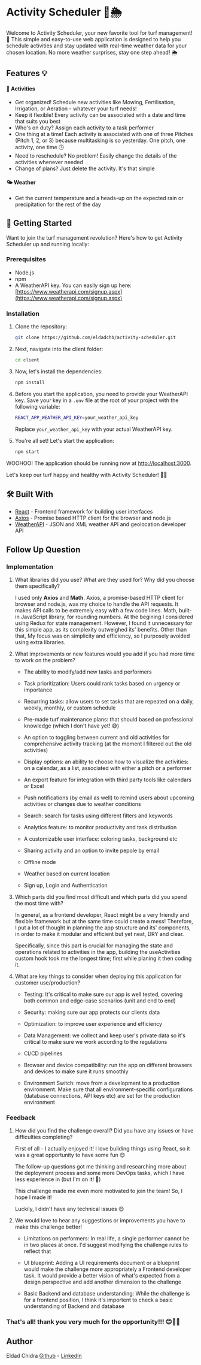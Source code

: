 # Activity Scheduler 🌱🌦️

Welcome to Activity Scheduler, your new favorite tool for turf management! 🙌 This simple and easy-to-use web application is designed to help you schedule activities and stay updated with real-time weather data for your chosen location. No more weather surprises, stay one step ahead! 🌦️

## Features 💡

#### 📝 **Activities**

- Get organized! Schedule new activities like Mowing, Fertilisation, Irrigation, or Aeration - whatever your turf needs!
- Keep it flexible! Every activity can be associated with a date and time that suits you best
- Who's on duty? Assign each activity to a task performer
- One thing at a time! Each activity is associated with one of three Pitches (Pitch 1, 2, or 3) because multitasking is so yesterday. One pitch, one activity, one time 🕒
- Need to reschedule? No problem! Easily change the details of the activities whenever needed
- Change of plans? Just delete the activity. It's that simple

#### 🌤️ **Weather**

- Get the current temperature and a heads-up on the expected rain or precipitation for the rest of the day

## 🚀 Getting Started

Want to join the turf management revolution? Here's how to get Activity Scheduler up and running locally:

### Prerequisites

- Node.js
- npm
- A WeatherAPI key. You can easily sign up here: [https://www.weatherapi.com/signup.aspx](https://www.weatherapi.com/signup.aspx)

### Installation

1. Clone the repository:
   
   ```bash
   git clone https://github.com/eldadchb/activity-scheduler.git
   ```

2. Next, navigate into the client folder:
   
   ```bash
   cd client
   ```

3. Now, let's install the dependencies:
   
   ```bash
   npm install
   ```

4. Before you start the application, you need to provide your WeatherAPI key. Save your key in a `.env` file at the root of your project with the following variable:
   
   ```bash
   REACT_APP_WEATHER_API_KEY=your_weather_api_key
   ```
   
   Replace `your_weather_api_key` with your actual WeatherAPI key.

5. You're all set! Let's start the application:
   
   ```bash
   npm start
   ```

WOOHOO! The application should be running now at [http://localhost:3000](http://localhost:3000).

Let's keep our turf happy and healthy with Activity Scheduler! 🌱🎉

## 🛠️ Built With

- [React](https://reactjs.org) - Frontend framework for building user interfaces
- [Axios](https://axios-http.com/) - Promise based HTTP client for the browser and node.js
- [WeatherAPI](https://www.weatherapi.com/) - JSON and XML weather API and geolocation developer API

## Follow Up Question

### Implementation

1. What libraries did you use? What are they used for? Why did you choose them specifically?
   
   
   
   I used only **Axios** and **Math**.
   Axios, a promise-based HTTP client for browser and node.js, was my choice to handle the API requests. It makes API calls to be extremely easy with a few code lines.
   Math, built-in JavaScript library, for rounding numbers.
   At the begining I considered using Redux for state management. However, I found it unnecessary for this simple app, as its complexity outweighed its' benefits.
   Other than that, My focus was on simplicity and efficiency, so I purposely avoided using extra libraries.



2. What improvements or new features would you add if you had more time to work on the problem?
   
   
   - The ability to modify/add new tasks and performers
   
   - Task prioritization: Users could rank tasks based on urgency or importance
   
   - Recurring tasks: allow users to set tasks that are repeated on a daily, weekly, monthly, or custom schedule
   
   - Pre-made turf maintenance plans: that should based on professional knowledge (which I don't have yet! 😅)
   
   - An option to toggling between current and old activities for comprehensive activity tracking (at the moment I filtered out the old activities)
   
   - Display options: an ability to choose how to visualize the activities: on a calendar, as a list, associated with either a pitch or a performer
   
   - An export feature for integration with third party tools like calendars or Excel
   
   - Push notifications (by email as well) to remind users about upcoming activities or changes due to weather conditions
   
   - Search: search for tasks using different filters and keywords
   
   - Analytics feature: to monitor productivity and task distribution
   
   - A customizable user interface: coloring tasks, background etc
   
   - Sharing activity and an option to invite pepole by email
   
   - Offline mode
   
   - Weather based on current location
   
   - Sign up, Login and Authentication
     
     

3. Which parts did you find most difficult and which parts did you spend the most time with?
   
   
   
   In general, as a frontend developer, React might be a very friendly and flexible framework but at the same time could create a mess! Therefore, I put a lot of thought in planning the app structure and its' components, in order to make it modular and efficient but yet neat, DRY and clear. 
   
   Specifically, since this part is crucial for managing the state and operations related to activities in the app, building the useActivities custom hook took me the longest time; first while planing it then coding it.
   
   

4. What are key things to consider when deploying this application for customer use/production?
   
   
   
   - Testing: It's critical to make sure our app is well tested, covering both common and edge-case scenarios (unit and end to end)
   
   - Security: making sure our app protects our clients data
   
   - Optimization: to improve user experience and efficiency
   
   - Data Management: we collect and keep user's private data so it's critical to make sure we work according to the regulations
   
   - CI/CD pipelines
   
   - Browser and device compatibility: run the app on different browsers and devices to make sure it runs smoothly
   
   - Environment Switch: move from a development to a production environment. Make sure that all environment-specific configurations (database connections, API keys etc) are set for the production environment
     
     

### Feedback

1. How did you find the challenge overall? Did you have any issues or have difficulties
   completing?
   
   
   
   First of all - I actually enjoyed it! I love building things using React, so it was a great opportunity to have some fun 😊
   
   The follow-up questions got me thinking and researching more about the deployment process and some more DevOps tasks, which I have less experience in (but I'm on it! 🤩)
   
   This challenge made me even more motivated to join the team! So, I hope I made it!
   
   Luckily, I didn't have any technical issues 😊
   
   

2. We would love to hear any suggestions or improvements you have to make this
   challenge better!
   
   
   
   - Limitations on performers: In real life, a single performer cannot be in two places at once. I'd suggest modifying the challenge rules to reflect that
   
   - UI blueprint: Adding a UI requirements document or a blueprint would make the challenge more appropriately a Frontend developer task. It would provide a better vision of what's expected from a design perspective and add another dimension to the challenge
   
   - Basic Backend and database understanding: While the challenge is for a frontend position, I think it's importent to check a basic understanding of Backend and database

### That's all! thank you very much for the opportunity!!! 😊🤞🏽

## Author

Eldad Chidra 
[Github](https://github.com/eldadchb) - [LinkedIn](https://www.linkedin.com/in/eldad-chidra/)
